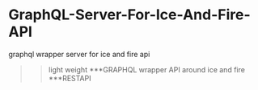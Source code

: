 # GraphQL-Server-For-Ice-And-Fire-API
graphql wrapper server for ice and fire api

>> light weight ***GRAPHQL  wrapper API around ice and fire ***RESTAPI
